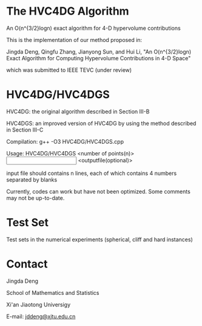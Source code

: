 # The HVC4DG Algorithm
An O(n^{3/2}logn) exact algorithm for 4-D hypervolume contributions

This is the implementation of our method proposed in:

Jingda Deng, Qingfu Zhang, Jianyong Sun, and Hui Li, "An O(n^{3/2}logn) Exact Algorithm for Computing Hypervolume Contributions in 4-D Space"

which was submitted to IEEE TEVC (under review)

# HVC4DG/HVC4DGS
HVC4DG: the original algorithm described in Section III-B

HVC4DGS: an improved version of HVC4DG by using the method described in Section III-C

Compilation: g++ -O3 HVC4DG/HVC4DGS.cpp

Usage: HVC4DG/HVC4DGS <number of points(n)> <input file> <reference point file> <outputfile(optional)>
  
  
  input file should contains n lines, each of which contains 4 numbers separated by blanks

Currently, codes can work but have not been optimized. Some comments may not be up-to-date.

# Test Set
Test sets in the numerical experiments (spherical, cliff and hard instances)
# Contact
Jingda Deng

School of Mathematics and Statistics

Xi'an Jiaotong Universigy

E-mail: jddeng@xjtu.edu.cn
